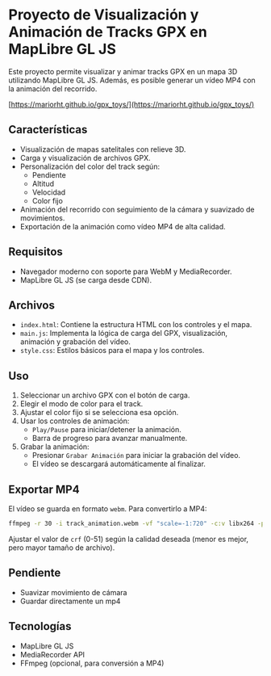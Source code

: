 # Proyecto de Visualización y Animación de Tracks GPX en MapLibre GL JS

Este proyecto permite visualizar y animar tracks GPX en un mapa 3D utilizando MapLibre GL JS. Además, es posible generar un vídeo MP4 con la animación del recorrido.

[https://mariorht.github.io/gpx_toys/](https://mariorht.github.io/gpx_toys/)

## Características
- Visualización de mapas satelitales con relieve 3D.
- Carga y visualización de archivos GPX.
- Personalización del color del track según:
  - Pendiente
  - Altitud
  - Velocidad
  - Color fijo
- Animación del recorrido con seguimiento de la cámara y suavizado de movimientos.
- Exportación de la animación como vídeo MP4 de alta calidad.

## Requisitos
- Navegador moderno con soporte para WebM y MediaRecorder.
- MapLibre GL JS (se carga desde CDN).

## Archivos
- `index.html`: Contiene la estructura HTML con los controles y el mapa.
- `main.js`: Implementa la lógica de carga del GPX, visualización, animación y grabación del vídeo.
- `style.css`: Estilos básicos para el mapa y los controles.


## Uso
1. Seleccionar un archivo GPX con el botón de carga.
2. Elegir el modo de color para el track.
3. Ajustar el color fijo si se selecciona esa opción.
4. Usar los controles de animación:
   - `Play/Pause` para iniciar/detener la animación.
   - Barra de progreso para avanzar manualmente.
5. Grabar la animación:
   - Presionar `Grabar Animación` para iniciar la grabación del vídeo.
   - El vídeo se descargará automáticamente al finalizar.

## Exportar MP4
El vídeo se guarda en formato `webm`. Para convertirlo a MP4:

```bash
ffmpeg -r 30 -i track_animation.webm -vf "scale=-1:720" -c:v libx264 -preset slow -crf 26 -pix_fmt yuv420p track_animation_720p.mp4
```

Ajustar el valor de `crf` (0-51) según la calidad deseada (menor es mejor, pero mayor tamaño de archivo).


## Pendiente
- Suavizar movimiento de cámara
- Guardar directamente un mp4


## Tecnologías
- MapLibre GL JS
- MediaRecorder API
- FFmpeg (opcional, para conversión a MP4)

